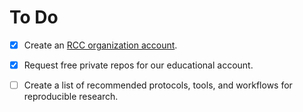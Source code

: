 # To Do

- [x] Create an [RCC organization account](https://github.com/rcc-uchicago).

- [x] Request free private repos for our educational account.

- [ ] Create a list of recommended protocols, tools, and workflows for
  reproducible research.
